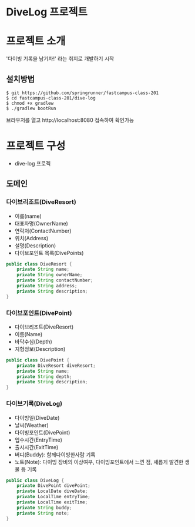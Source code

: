 DiveLog 프로젝트
====

# 프로젝트 소개
'다이빙 기록을 남기자!' 라는 취지로 개발하기 시작

## 설치방법
```
$ git https://github.com/springrunner/fastcampus-class-201
$ cd fastcampus-class-201/dive-log
$ chmod +x gradlew
$ ./gradlew bootRun
```

브라우저를 열고 http://localhost:8080 접속하여 확인가능


# 프로젝트 구성
* dive-log 프로젝

## 도메인
### **다이브리조트(DiveResort)**
* 이름(name)
* 대표자명(OwnerName)
* 연락처(ContactNumber)
* 위치(Address)
* 설명(Description)
* 다이브포인트 목록(DivePoints)

```java
public class DiveResort {
	private String name;
	private String ownerName;
	private String contactNumber;
	private String address;
	private String description;
}
```

### **다이브포인트(DivePoint)**
* 다이브리조트(DiveResort)
* 이름(Name)
* 바닥수심(Depth)
* 지형정보(Description)

```java
public class DivePoint {
	private DiveResort diveResort;
	private String name;
	private String depth;
	private String description;
}
```

### **다이브기록(DiveLog)**
* 다이빙일(DiveDate)
* 날씨(Weather)
* 다이빙포인트(DivePoint)
* 입수시간(EntryTime)
* 출시시간(ExitTime)
* 버디(Buddy): 함께다이빙한사람 기록
* 노트(Note): 다이빙 장비의 이상여부, 다이빙포인트에서 느낀 점, 새롭게 발견한 생물 등 기록

```java
public class DiveLog {
	private DivePoint divePoint;
	private LocalDate diveDate;
	private LocalTime entryTime;
	private LocalTime exitTime;
	private String buddy;
	private String note;
}
```